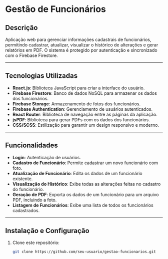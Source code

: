 # Gestão de Funcionários

## Descrição

Aplicação web para gerenciar informações cadastrais de funcionários, permitindo cadastrar, atualizar, visualizar o histórico de alterações e gerar relatórios em PDF. O sistema é protegido por autenticação e sincronizado com o Firebase Firestore.

---

## Tecnologias Utilizadas

- **React.js**: Biblioteca JavaScript para criar a interface do usuário.
- **Firebase Firestore**: Banco de dados NoSQL para armazenar os dados dos funcionários.
- **Firebase Storage**: Armazenamento de fotos dos funcionários.
- **Firebase Authentication**: Gerenciamento de usuários autenticados.
- **React Router**: Biblioteca de navegação entre as páginas da aplicação.
- **jsPDF**: Biblioteca para gerar PDFs com os dados dos funcionários.
- **CSS/SCSS**: Estilização para garantir um design responsivo e moderno.

---

## Funcionalidades

- **Login**: Autenticação de usuários.
- **Cadastro de Funcionário**: Permite cadastrar um novo funcionário com foto.
- **Atualização de Funcionário**: Edita os dados de um funcionário existente.
- **Visualização do Histórico**: Exibe todas as alterações feitas no cadastro do funcionário.
- **Geração de PDF**: Exporta os dados de um funcionário para um arquivo PDF, incluindo a foto.
- **Listagem de Funcionários**: Exibe uma lista de todos os funcionários cadastrados.

---

## Instalação e Configuração

1. Clone este repositório:
   ```bash
   git clone https://github.com/seu-usuario/gestao-funcionarios.git


 
 
